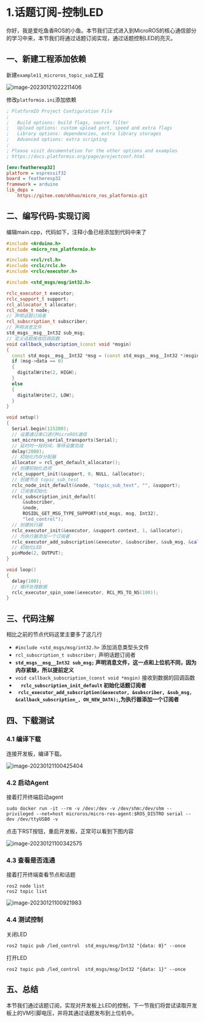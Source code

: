 # 1.话题订阅-控制LED

你好，我是爱吃鱼香ROS的小鱼。本节我们正式进入到MicroROS的核心通信部分的学习中来，本节我们将通过话题订阅实现，通过话题控制LED的亮灭。

## 一、新建工程添加依赖

新建`example11_microros_topic_sub`工程

![image-20230121022211406](1.%E8%AF%9D%E9%A2%98%E8%AE%A2%E9%98%85-%E6%8E%A7%E5%88%B6LED/imgs/image-20230121022211406.png)



修改`platformio.ini`添加依赖

```ini
; PlatformIO Project Configuration File
;
;   Build options: build flags, source filter
;   Upload options: custom upload port, speed and extra flags
;   Library options: dependencies, extra library storages
;   Advanced options: extra scripting
;
; Please visit documentation for the other options and examples
; https://docs.platformio.org/page/projectconf.html

[env:featheresp32]
platform = espressif32
board = featheresp32
framework = arduino
lib_deps = 
    https://gitee.com/ohhuo/micro_ros_platformio.git
```

## 二、编写代码-实现订阅

 编辑main.cpp，代码如下，注释小鱼已经添加到代码中来了

```c++
#include <Arduino.h>
#include <micro_ros_platformio.h>

#include <rcl/rcl.h>
#include <rclc/rclc.h>
#include <rclc/executor.h>

#include <std_msgs/msg/int32.h>

rclc_executor_t executor;
rclc_support_t support;
rcl_allocator_t allocator;
rcl_node_t node;
// 声明话题订阅者
rcl_subscription_t subscriber;
// 声明消息文件
std_msgs__msg__Int32 sub_msg;
// 定义话题接收回调函数
void callback_subscription_(const void *msgin)
{
  const std_msgs__msg__Int32 *msg = (const std_msgs__msg__Int32 *)msgin;
  if (msg->data == 0)
  {
    digitalWrite(2, HIGH);
  }
  else
  {
    digitalWrite(2, LOW);
  }
}

void setup()
{
  Serial.begin(115200);
  // 设置通过串口进行MicroROS通信
  set_microros_serial_transports(Serial);
  // 延时时一段时间，等待设置完成
  delay(2000);
  // 初始化内存分配器
  allocator = rcl_get_default_allocator();
  // 创建初始化选项
  rclc_support_init(&support, 0, NULL, &allocator);
  // 创建节点 topic_sub_test
  rclc_node_init_default(&node, "topic_sub_test", "", &support);
  // 订阅者初始化
  rclc_subscription_init_default(
      &subscriber,
      &node,
      ROSIDL_GET_MSG_TYPE_SUPPORT(std_msgs, msg, Int32),
      "led_control");
  // 创建执行器
  rclc_executor_init(&executor, &support.context, 1, &allocator);
  // 为执行器添加一个订阅者
  rclc_executor_add_subscription(&executor, &subscriber, &sub_msg, &callback_subscription_, ON_NEW_DATA);
  // 初始化LED
  pinMode(2, OUTPUT);
}

void loop()
{
  delay(100);
  // 循环处理数据
  rclc_executor_spin_some(&executor, RCL_MS_TO_NS(100));
}

```

## 三、代码注解

相比之前的节点代码这里主要多了这几行

- `#include <std_msgs/msg/int32.h>` 添加消息类型头文件
- `rcl_subscription_t subscriber;`  声明话题订阅者
- **`std_msgs__msg__Int32 sub_msg;` 声明消息文件，这一点和上位机不同，因为内存紧缺，所以提前定义**
- `void callback_subscription_(const void *msgin)` 接收到数据的回调函数
- **`  rclc_subscription_init_default` 初始化话题订阅者**
-  **` rclc_executor_add_subscription(&executor, &subscriber, &sub_msg, &callback_subscription_, ON_NEW_DATA);`,为执行器添加一个订阅者**



## 四、下载测试

### 4.1 编译下载

连接开发板，编译下载。

![image-20230121100425404](1.%E8%AF%9D%E9%A2%98%E8%AE%A2%E9%98%85-%E6%8E%A7%E5%88%B6LED/imgs/image-20230121100425404.png)

### 4.2 启动Agent

接着打开终端启动agent

```shell
sudo docker run -it --rm -v /dev:/dev -v /dev/shm:/dev/shm --privileged --net=host microros/micro-ros-agent:$ROS_DISTRO serial --dev /dev/ttyUSB0 -v
```

点击下RST按钮，重启开发板，正常可以看到下图内容

![image-20230121100342575](1.%E8%AF%9D%E9%A2%98%E8%AE%A2%E9%98%85-%E6%8E%A7%E5%88%B6LED/imgs/image-20230121100342575.png)

### 4.3 查看是否连通

接着打开终端查看节点和话题

```shell
ros2 node list
ros2 topic list
```

![image-20230121100921983](1.%E8%AF%9D%E9%A2%98%E8%AE%A2%E9%98%85-%E6%8E%A7%E5%88%B6LED/imgs/image-20230121100921983.png)

### 4.4 测试控制

关闭LED

```shell
ros2 topic pub /led_control  std_msgs/msg/Int32 "{data: 0}" --once 
```

打开LED

```shell
ros2 topic pub /led_control  std_msgs/msg/Int32 "{data: 1}" --once 
```



## 五、总结

本节我们通过话题订阅，实现对开发板上LED的控制，下一节我们将尝试读取开发板上的VM引脚电压，并将其通过话题发布到上位机中。
